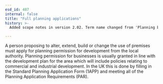 ```yaml
---
esd_id: 487
internal: false
title: "Full planning applications"
history: >-
  Added scope notes in version 2.02. Term name changed from 'Planning business' to 'Planning - business property' in version 3.00. Term name changed from 'Planning - business property' to 'Planning - business property' in version 3.03. Name changed to 'Business planning applications' in version 4.00.

---
```


A person proposing to alter, extend, build or change the use of premises must apply for planning permission for development from the local authority. Planning permission for businesses is usually granted in line with the development plan for the area which will include policies relating to commercial and industrial development.
In the UK this is done by filling in the Standard Planning Application Form (1APP) and meeting all of the Planning Application Requirements (PAR).

